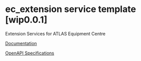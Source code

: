 # ec_extension service template \[wip0.0.1\]

Extension Services for ATLAS Equipment Centre

[Documentation](https://htmlpreview.github.io/?https://github.com/atlasH2020-templates/ec_extension/blob/wip0.0.1/doc.html)

[OpenAPI Specifications](https://sensorsystems.iais.fraunhofer.de/doc/?url=https://raw.githubusercontent.com/atlasH2020-templates/ec_extension/wip0.0.1/oas.json)  
